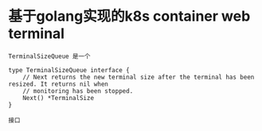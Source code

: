 # 基于golang实现的k8s container web terminal

```
TerminalSizeQueue 是一个

type TerminalSizeQueue interface {
	// Next returns the new terminal size after the terminal has been resized. It returns nil when
	// monitoring has been stopped.
	Next() *TerminalSize
}

接口
```